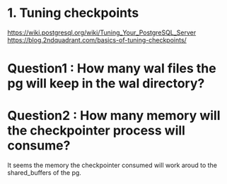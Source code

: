 # 1. Tuning checkpoints

https://wiki.postgresql.org/wiki/Tuning_Your_PostgreSQL_Server
https://blog.2ndquadrant.com/basics-of-tuning-checkpoints/

# Question1 : How many wal files the pg will keep in the wal directory?
# Question2 : How many memory will the checkpointer process will consume? 
It seems the memory the checkpointer consumed will work aroud to the shared_buffers of the pg.

